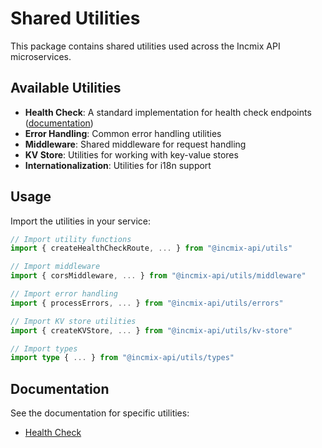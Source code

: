 # Shared Utilities

This package contains shared utilities used across the Incmix API microservices.

## Available Utilities

- **Health Check**: A standard implementation for health check endpoints ([documentation](./docs/health-check.md))
- **Error Handling**: Common error handling utilities
- **Middleware**: Shared middleware for request handling
- **KV Store**: Utilities for working with key-value stores
- **Internationalization**: Utilities for i18n support

## Usage

Import the utilities in your service:

```typescript
// Import utility functions
import { createHealthCheckRoute, ... } from "@incmix-api/utils"

// Import middleware
import { corsMiddleware, ... } from "@incmix-api/utils/middleware"

// Import error handling
import { processErrors, ... } from "@incmix-api/utils/errors"

// Import KV store utilities
import { createKVStore, ... } from "@incmix-api/utils/kv-store"

// Import types
import type { ... } from "@incmix-api/utils/types"
```

## Documentation

See the documentation for specific utilities:

- [Health Check](./docs/health-check.md)